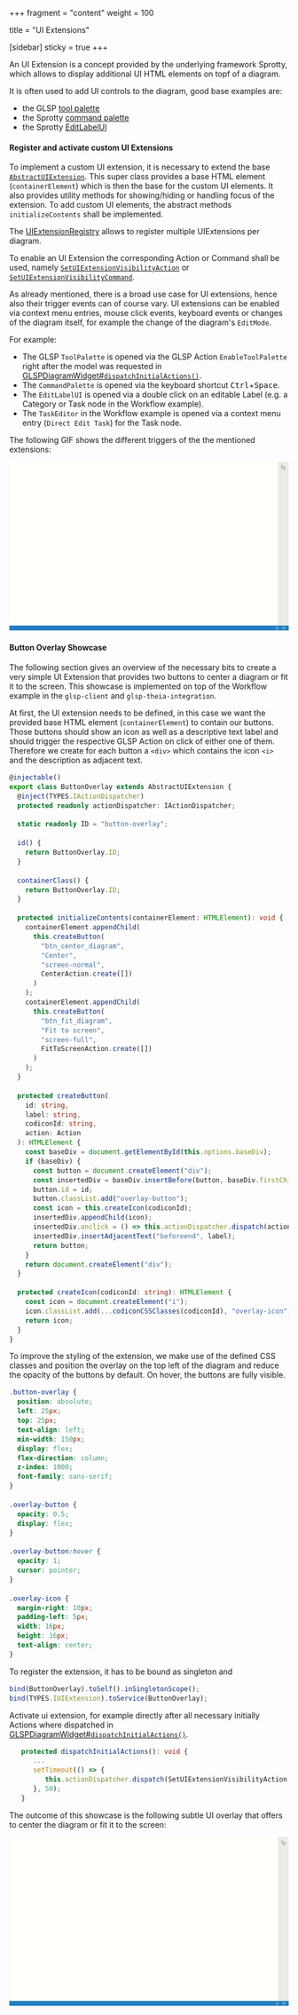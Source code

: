 +++
fragment = "content"
weight = 100

title = "UI Extensions"

[sidebar]
  sticky = true
+++

An UI Extension is a concept provided by the underlying framework Sprotty, which allows to display additional UI HTML elements on topf of a diagram.

It is often used to add UI controls to the diagram, good base examples are:

- the GLSP [tool palette](https://github.com/eclipse-glsp/glsp-client/blob/master/packages/protocol/src/action-protocol/tool-palette.ts)
- the Sprotty [command palette](https://github.com/eclipse/sprotty/blob/master/packages/sprotty/src/features/command-palette/command-palette.ts)
- the Sprotty [EditLabelUI](https://github.com/eclipse/sprotty/blob/master/packages/sprotty/src/features/edit/edit-label-ui.ts)

#### Register and activate custom UI Extensions

To implement a custom UI extension, it is necessary to extend the base [`AbstractUIExtension`](https://github.com/eclipse/sprotty/blob/master/packages/sprotty/src/base/ui-extensions/ui-extension.ts).
This super class provides a base HTML element (`containerElement`) which is then the base for the custom UI elements.
It also provides utility methods for showing/hiding or handling focus of the extension.
To add custom UI elements, the abstract methods `initializeContents` shall be implemented.

[uiex-registry]: https://github.com/eclipse/sprotty/blob/master/packages/sprotty/src/base/ui-extensions/ui-extension-registry.ts

The [UIExtensionRegistry][uiex-registry] allows to register multiple UIExtensions per diagram.

To enable an UI Extension the corresponding Action or Command shall be used, namely [`SetUIExtensionVisibilityAction`][uiex-registry] or [`SetUIExtensionVisibilityCommand`][uiex-registry].

As already mentioned, there is a broad use case for UI extensions, hence also their trigger events can of course vary.
UI extensions can be enabled via context menu entries, mouse click events, keyboard events or changes of the diagram itself, for example the change of the diagram's `EditMode`.

For example:

- The GLSP `ToolPalette` is opened via the GLSP Action `EnableToolPalette` right after the model was requested in [GLSPDiagramWidget#`dispatchInitialActions()`](https://github.com/eclipse-glsp/glsp-theia-integration/blob/master/packages/theia-integration/src/browser/diagram/glsp-diagram-widget.ts).
- The `CommandPalette` is opened via the keyboard shortcut <kbd>Ctrl</kbd>+<kbd>Space</kbd>.
- The `EditLabelUI` is opened via a double click on an editable Label (e.g. a Category or Task node in the Workflow example).
- The `TaskEditor` in the Workflow example is opened via a context menu entry (`Direct Edit Task`) for the Task node.

The following GIF shows the different triggers of the the mentioned extensions:

![UI Extension Triggers](./ui-extension-triggers.gif)

#### Button Overlay Showcase

The following section gives an overview of the necessary bits to create a very simple UI Extension that provides two buttons to center a diagram or fit it to the screen.
This showcase is implemented on top of the Workflow example in the `glsp-client` and `glsp-theia-integration`.

At first, the UI extension needs to be defined, in this case we want the provided base HTML element (`containerElement`) to contain our buttons.
Those buttons should show an icon as well as a descriptive text label and should trigger the respective GLSP Action on click of either one of them.
Therefore we create for each button a `<div>` which contains the icon `<i>` and the description as adjacent text.

```ts
@injectable()
export class ButtonOverlay extends AbstractUIExtension {
  @inject(TYPES.IActionDispatcher)
  protected readonly actionDispatcher: IActionDispatcher;

  static readonly ID = "button-overlay";

  id() {
    return ButtonOverlay.ID;
  }

  containerClass() {
    return ButtonOverlay.ID;
  }

  protected initializeContents(containerElement: HTMLElement): void {
    containerElement.appendChild(
      this.createButton(
        "btn_center_diagram",
        "Center",
        "screen-normal",
        CenterAction.create([])
      )
    );
    containerElement.appendChild(
      this.createButton(
        "btn_fit_diagram",
        "Fit to screen",
        "screen-full",
        FitToScreenAction.create([])
      )
    );
  }

  protected createButton(
    id: string,
    label: string,
    codiconId: string,
    action: Action
  ): HTMLElement {
    const baseDiv = document.getElementById(this.options.baseDiv);
    if (baseDiv) {
      const button = document.createElement("div");
      const insertedDiv = baseDiv.insertBefore(button, baseDiv.firstChild);
      button.id = id;
      button.classList.add("overlay-button");
      const icon = this.createIcon(codiconId);
      insertedDiv.appendChild(icon);
      insertedDiv.onclick = () => this.actionDispatcher.dispatch(action);
      insertedDiv.insertAdjacentText("beforeend", label);
      return button;
    }
    return document.createElement("div");
  }

  protected createIcon(codiconId: string): HTMLElement {
    const icon = document.createElement("i");
    icon.classList.add(...codiconCSSClasses(codiconId), "overlay-icon");
    return icon;
  }
}
```

To improve the styling of the extension, we make use of the defined CSS classes and position the overlay on the top left of the diagram and reduce the opacity of the buttons by default.
On hover, the buttons are fully visible.

```css
.button-overlay {
  position: absolute;
  left: 25px;
  top: 25px;
  text-align: left;
  min-width: 150px;
  display: flex;
  flex-direction: column;
  z-index: 1000;
  font-family: sans-serif;
}

.overlay-button {
  opacity: 0.5;
  display: flex;
}

.overlay-button:hover {
  opacity: 1;
  cursor: pointer;
}

.overlay-icon {
  margin-right: 10px;
  padding-left: 5px;
  width: 16px;
  height: 16px;
  text-align: center;
}
```

To register the extension, it has to be bound as singleton and

```ts
bind(ButtonOverlay).toSelf().inSingletonScope();
bind(TYPES.IUIExtension).toService(ButtonOverlay);
```

Activate ui extension, for example directly after all necessary initially Actions where dispatched in [GLSPDiagramWidget#`dispatchInitialActions()`](https://github.com/eclipse-glsp/glsp-theia-integration/blob/master/packages/theia-integration/src/browser/diagram/glsp-diagram-widget.ts).

```ts
   protected dispatchInitialActions(): void {
      ...
      setTimeout(() => {
         this.actionDispatcher.dispatch(SetUIExtensionVisibilityAction.create({ extensionId: "button-overlay", visible: true }));
      }, 50);
   }
```

The outcome of this showcase is the following subtle UI overlay that offers to center the diagram or fit it to the screen:

![Button Overlay Showcase](./button-overlay-showcase.gif)
